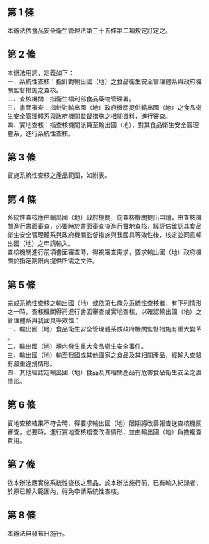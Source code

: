 第 1 條
-------
本辦法依食品安全衛生管理法第三十五條第二項規定訂定之。

第 2 條
-------
本辦法用詞，定義如下：  
一、系統性查核：指針對輸出國（地）之食品衛生安全管理體系與政府機  
    關監督措施之查核。  
二、查核機關：指衛生福利部食品藥物管理署。  
三、書面審查：指針對輸出國（地）政府機關提供輸出國（地）之食品衛  
    生安全管理體系與政府機關監督措施之相關資料，進行審查。  
四、實地查核：指查核機關派員至輸出國（地），對其食品衛生安全管理  
    體系，進行系統性查核。

第 3 條
-------
實施系統性查核之產品範圍，如附表。

第 4 條
-------
系統性查核應由輸出國（地）政府機關，向查核機關提出申請，由查核機  
關進行書面審查，必要時於書面審查後進行實地查核，經評估確認其食品  
衛生安全管理體系與政府機關監督措施與我國具等效性後，核定並同意輸  
出國（地）之申請輸入。  
查核機關進行前項書面審查時，得視審查需求，要求輸出國（地）政府機  
關於指定期限內提供所需之文件。

第 5 條
-------
完成系統性查核之輸出國（地）或依第七條免系統性查核者，有下列情形  
之一時，查核機關得再進行書面審查或實地查核，以確認輸出國（地）之  
管理體系與我國具等效性：  
一、輸出國（地）食品衛生安全管理體系或政府機關監督措施有重大變革  
    。  
二、輸出國（地）境內發生重大食品衛生安全事件。  
三、輸出國（地）輸至我國或其他國家之食品及其相關產品，經輸入查驗  
    有嚴重違規情形。  
四、其他經認定輸出國（地）食品及其相關產品有危害食品衛生安全之虞  
    情形。

第 6 條
-------
實地查核結果不符合時，得要求輸出國（地）限期將改善報告送查核機關  
審查，必要時，進行實地查核複查改善情形，並由輸出國（地）負擔複查  
費用。

第 7 條
-------
依本辦法應實施系統性查核之產品，於本辦法施行前，已有輸入紀錄者，  
於原已輸入範圍內，得免申請系統性查核。

第 8 條
-------
本辦法自發布日施行。

